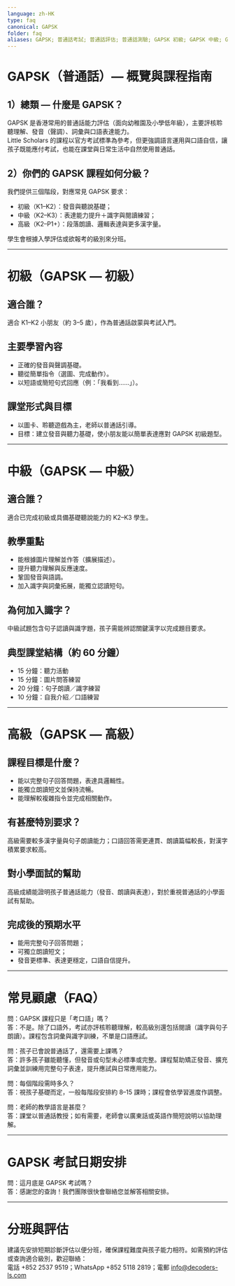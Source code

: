 ```yaml
---
language: zh-HK
type: faq
canonical: GAPSK
folder: faq
aliases: GAPSK; 普通話考試; 普通話評估; 普通話測驗; GAPSK 初級; GAPSK 中級; GAPSK 高級; 幼稚園普通話
---
```

# GAPSK（普通話）— 概覽與課程指南

## 1）總類 — 什麼是 GAPSK？  
GAPSK 是香港常用的普通話能力評估（面向幼稚園及小學低年級），主要評核聆聽理解、發音（聲調）、詞彙與口語表達能力。  
Little Scholars 的課程以官方考試標準為參考，但更強調語言運用與口語自信，讓孩子既能應付考試，也能在課堂與日常生活中自然使用普通話。

## 2）你們的 GAPSK 課程如何分級？  
我們提供三個階段，對應常見 GAPSK 要求：  
- 初級（K1–K2）：發音與聽說基礎；  
- 中級（K2–K3）：表達能力提升＋識字與閱讀練習；  
- 高級（K2–P1+）：段落朗讀、邏輯表達與更多漢字量。  

學生會根據入學評估或欲報考的級別來分班。

---

# 初級（GAPSK — 初級）

## 適合誰？  
適合 K1–K2 小朋友（約 3–5 歲），作為普通話啟蒙與考試入門。

## 主要學習內容  
- 正確的發音與聲調基礎。  
- 聽從簡單指令（選圖、完成動作）。  
- 以短語或簡短句式回應（例：「我看到……」）。  

## 課堂形式與目標  
- 以圖卡、聆聽遊戲為主，老師以普通話引導。  
- 目標：建立發音與聽力基礎，使小朋友能以簡單表達應對 GAPSK 初級題型。

---

# 中級（GAPSK — 中級）

## 適合誰？  
適合已完成初級或具備基礎聽說能力的 K2–K3 學生。

## 教學重點  
- 能根據圖片理解並作答（擴展描述）。  
- 提升聽力理解與反應速度。  
- 鞏固發音與語調。  
- 加入識字與詞彙拓展，能獨立認讀短句。

## 為何加入識字？  
中級試題包含句子認讀與識字題，孩子需能辨認關鍵漢字以完成題目要求。

## 典型課堂結構（約 60 分鐘）  
- 15 分鐘：聽力活動  
- 15 分鐘：圖片問答練習  
- 20 分鐘：句子朗讀／識字練習  
- 10 分鐘：自我介紹／口語練習

---

# 高級（GAPSK — 高級）

## 課程目標是什麼？  
- 能以完整句子回答問題，表達具邏輯性。  
- 能獨立朗讀短文並保持流暢。  
- 能理解較複雜指令並完成相關動作。

## 有甚麼特別要求？  
高級需要較多漢字量與句子朗讀能力；口語回答需更連貫、朗讀篇幅較長，對漢字積累要求較高。

## 對小學面試的幫助  
高級成績能證明孩子普通話能力（發音、朗讀與表達），對於重視普通話的小學面試有幫助。

## 完成後的預期水平  
- 能用完整句子回答問題；  
- 可獨立朗讀短文；  
- 發音更標準、表達更穩定，口語自信提升。

---

# 常見顧慮（FAQ）

問：GAPSK 課程只是「考口語」嗎？  
答：不是。除了口語外，考試亦評核聆聽理解，較高級別還包括閱讀（識字與句子朗讀）。課程包含詞彙與識字訓練，不單是口語應試。

問：孩子已會說普通話了，還需要上課嗎？  
答：許多孩子雖能聽懂，但發音或句型未必標準或完整。課程幫助矯正發音、擴充詞彙並訓練用完整句子表達，提升應試與日常應用能力。

問：每個階段需時多久？  
答：視孩子基礎而定，一般每階段安排約 8–15 課時；課程會依學習進度作調整。

問：老師的教學語言是甚麼？  
答：課堂以普通話教授；如有需要，老師會以廣東話或英語作簡短說明以協助理解。

---

# GAPSK 考試日期安排

問：這月底是 GAPSK 考試嗎？  
答：感謝您的查詢！我們團隊很快會聯絡您並解答相關安排。

---

# 分班與評估  
建議先安排短期診斷評估以便分班，確保課程難度與孩子能力相符。如需預約評估或查詢適合級別，歡迎聯絡：  
電話 +852 2537 9519；WhatsApp +852 5118 2819；電郵 info@decoders-ls.com
